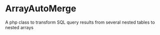 # ArrayAutoMerge
A php class to transform SQL query results from several nested tables to nested arrays
